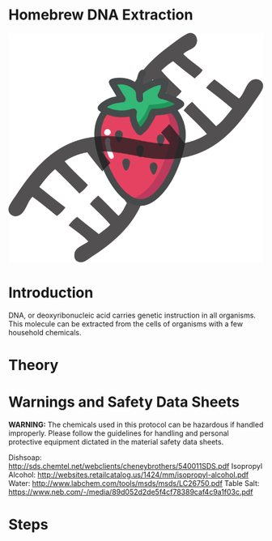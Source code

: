 # **Homebrew DNA Extraction**

![DNA](images/strawberry.png)


# Introduction
DNA, or deoxyribonucleic acid carries genetic instruction in all organisms. This molecule can be extracted from the cells of organisms with a few household chemicals.
# Theory


# Warnings and Safety Data Sheets 
**WARNING:** 
The chemicals used in this protocol can be hazardous if handled improperly. Please follow the guidelines for handling and personal protective equipment dictated in the material safety data sheets.

Dishsoap: http://sds.chemtel.net/webclients/cheneybrothers/540011SDS.pdf
Isopropyl Alcohol: http://websites.retailcatalog.us/1424/mm/isopropyl-alcohol.pdf
Water: http://www.labchem.com/tools/msds/msds/LC26750.pdf
Table Salt: https://www.neb.com/-/media/89d052d2de5f4cf78389caf4c9a1f03c.pdf

# Steps  